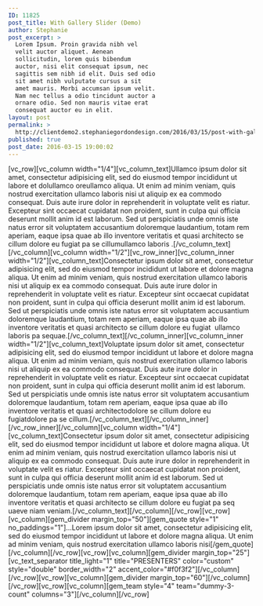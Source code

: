 ```yaml
---
ID: 11825
post_title: With Gallery Slider (Demo)
author: Stephanie
post_excerpt: >
  Lorem Ipsum. Proin gravida nibh vel
  velit auctor aliquet. Aenean
  sollicitudin, lorem quis bibendum
  auctor, nisi elit consequat ipsum, nec
  sagittis sem nibh id elit. Duis sed odio
  sit amet nibh vulputate cursus a sit
  amet mauris. Morbi accumsan ipsum velit.
  Nam nec tellus a odio tincidunt auctor a
  ornare odio. Sed non mauris vitae erat
  consequat auctor eu in elit.
layout: post
permalink: >
  http://clientdemo2.stephaniegordondesign.com/2016/03/15/post-with-gallery-slider/
published: true
post_date: 2016-03-15 19:00:02
---
```

[vc_row][vc_column width="1/4"][vc_column_text]Ullamco ipsum dolor sit amet, consectetur adipisicing elit, sed do eiusmod tempor incididunt ut labore et dolullamco oreullamco aliqua. Ut enim ad minim veniam, quis nostrud exercitation ullamco laboris nisi ut aliquip ex ea commodo consequat. Duis aute irure dolor in reprehenderit in voluptate velit es riatur. Excepteur sint occaecat cupidatat non proident, sunt in culpa qui officia deserunt mollit anim id est laborum. Sed ut perspiciatis unde omnis iste natus error sit voluptatem accusantium doloremque laudantium, totam rem aperiam, eaque ipsa quae ab illo inventore veritatis et quasi architecto se cillum dolore eu fugiat pa se cillumullamco laboris .[/vc_column_text][/vc_column][vc_column width="1/2"][vc_row_inner][vc_column_inner width="1/2"][vc_column_text]Consectetur ipsum dolor sit amet, consectetur adipisicing elit, sed do eiusmod tempor incididunt ut labore et dolore magna aliqua. Ut enim ad minim veniam, quis nostrud exercitation ullamco laboris nisi ut aliquip ex ea commodo consequat. Duis aute irure dolor in reprehenderit in voluptate velit es riatur. Excepteur sint occaecat cupidatat non proident, sunt in culpa qui officia deserunt mollit anim id est laborum. Sed ut perspiciatis unde omnis iste natus error sit voluptatem accusantium doloremque laudantium, totam rem aperiam, eaque ipsa quae ab illo inventore veritatis et quasi architecto se cillum dolore eu fugiat  ullamco laboris pa sequae.[/vc_column_text][/vc_column_inner][vc_column_inner width="1/2"][vc_column_text]Voluptate ipsum dolor sit amet, consectetur adipisicing elit, sed do eiusmod tempor incididunt ut labore et dolore magna aliqua. Ut enim ad minim veniam, quis nostrud exercitation ullamco laboris nisi ut aliquip ex ea commodo consequat. Duis aute irure dolor in reprehenderit in voluptate velit es riatur. Excepteur sint occaecat cupidatat non proident, sunt in culpa qui officia deserunt mollit anim id est laborum. Sed ut perspiciatis unde omnis iste natus error sit voluptatem accusantium doloremque laudantium, totam rem aperiam, eaque ipsa quae ab illo inventore veritatis et quasi architectodolore se cillum dolore eu fugiatdolore pa se cillum.[/vc_column_text][/vc_column_inner][/vc_row_inner][/vc_column][vc_column width="1/4"][vc_column_text]Consectetur ipsum dolor sit amet, consectetur adipisicing elit, sed do eiusmod tempor incididunt ut labore et dolore magna aliqua. Ut enim ad minim veniam, quis nostrud exercitation ullamco laboris nisi ut aliquip ex ea commodo consequat. Duis aute irure dolor in reprehenderit in voluptate velit es riatur. Excepteur sint occaecat cupidatat non proident, sunt in culpa qui officia deserunt mollit anim id est laborum. Sed ut perspiciatis unde omnis iste natus error sit voluptatem accusantium doloremque laudantium, totam rem aperiam, eaque ipsa quae ab illo inventore veritatis et quasi architecto se cillum dolore eu fugiat pa seq uaeve niam veniam.[/vc_column_text][/vc_column][/vc_row][vc_row][vc_column][gem_divider margin_top="50"][gem_quote style="1" no_paddings="1"]...Lorem ipsum dolor sit amet, consectetur adipisicing elit, sed do eiusmod tempor incididunt ut labore et dolore magna aliqua. Ut enim ad minim veniam, quis nostrud exercitation ullamco laboris nisi[/gem_quote][/vc_column][/vc_row][vc_row][vc_column][gem_divider margin_top="25"][vc_text_separator title_light="1" title="PRESENTERS" color="custom" style="double" border_width="2" accent_color="#f0f3f2"][/vc_column][/vc_row][vc_row][vc_column][gem_divider margin_top="60"][/vc_column][/vc_row][vc_row][vc_column][gem_team style="4" team="dummy-3-count" columns="3"][/vc_column][/vc_row]